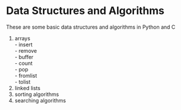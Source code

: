 # Data Structures and Algorithms

These are some basic data structures and algorithms in Python and C

1. arrays
    <br>- insert
    <br>- remove
    <br>- buffer
    <br>- count
    <br>- pop
    <br>- fromlist
    <br>- tolist
  2. linked lists
  3. sorting algorithms
  4. searching algorithms
